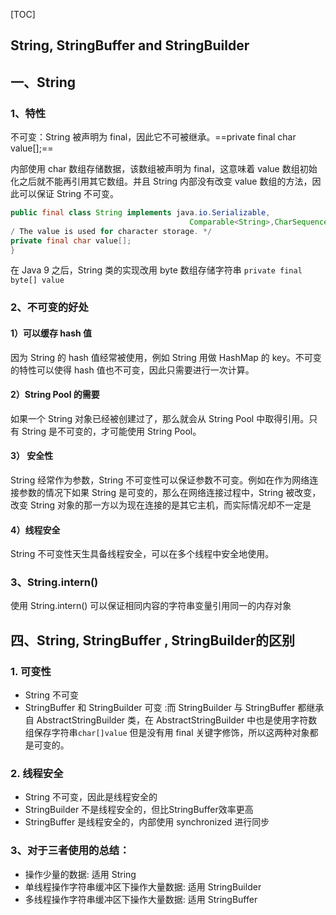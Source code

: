 [TOC]



## String, StringBuffer and StringBuilder

## 一、String

### 1、特性

不可变：String 被声明为 final，因此它不可被继承。==private final char value[];== 

内部使用 char 数组存储数据，该数组被声明为 final，这意味着 value 数组初始化之后就不能再引用其它数组。并且 String 内部没有改变 value 数组的方法，因此可以保证 String 不可变。

```Java
public final class String implements java.io.Serializable, 	
										Comparable<String>,CharSequence {  
/ The value is used for character storage. */   
private final char value[]; 
}
```

在 Java 9 之后，String 类的实现改用 byte 数组存储字符串 `private final byte[] value`

### 2、不可变的好处

#### 1）可以缓存 hash 值

因为 String 的 hash 值经常被使用，例如 String 用做 HashMap 的 key。不可变的特性可以使得 hash 值也不可变，因此只需要进行一次计算。

#### 2）String Pool 的需要

如果一个 String 对象已经被创建过了，那么就会从 String Pool 中取得引用。只有 String 是不可变的，才可能使用 String Pool。

#### 3） 安全性

String 经常作为参数，String 不可变性可以保证参数不可变。例如在作为网络连接参数的情况下如果 String 是可变的，那么在网络连接过程中，String 被改变，改变 String 对象的那一方以为现在连接的是其它主机，而实际情况却不一定是

#### 4）线程安全

String 不可变性天生具备线程安全，可以在多个线程中安全地使用。

### 3、String.intern()

使用 String.intern() 可以保证相同内容的字符串变量引用同一的内存对象







## 四、String, StringBuffer , StringBuilder的区别

### 1. 可变性

- String 不可变
- StringBuffer 和 StringBuilder 可变  :而 StringBuilder 与 StringBuffer 都继承自 AbstractStringBuilder 类，在 AbstractStringBuilder 中也是使用字符数组保存字符串`char[]value` 但是没有用 final 关键字修饰，所以这两种对象都是可变的。

### 2. 线程安全

- String 不可变，因此是线程安全的
- StringBuilder 不是线程安全的，但比StringBuffer效率更高
- StringBuffer 是线程安全的，内部使用 synchronized 进行同步



### 3、对于三者使用的总结：

- 操作少量的数据: 适用 String
- 单线程操作字符串缓冲区下操作大量数据: 适用 StringBuilder
- 多线程操作字符串缓冲区下操作大量数据: 适用 StringBuffer